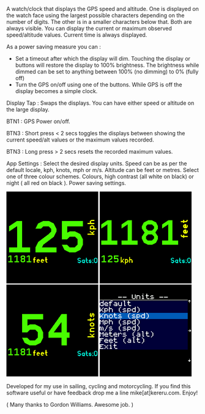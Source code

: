 A watch/clock that displays the GPS speed and altitude. One is displayed on the watch face using the largest possible characters depending on the number of digits. The other is in a smaller characters below that. Both are always visible. You can display the current or maximum observed speed/altitude values. Current time is always displayed. 

As a power saving measure you can :

- Set a timeout after which the display will dim. Touching the display or buttons will restore the display to 100% brightness. The brightness while dimmed can be set to anything between 100% (no dimming) to 0% (fully off)
- Turn the GPS on/off using one of the buttons. While GPS is off the display becomes a simple clock.

Display Tap : Swaps the displays. You can have either speed or altitude on the large display.

BTN1 : GPS Power on/off.

BTN3 : Short press < 2 secs toggles the displays between showing the current speed/alt values or the maximum values recorded.

BTN3 : Long press > 2 secs resets the recorded maximum values.

App Settings : Select the desired display units. Speed can be as per the default locale, kph, knots, mph or m/s. Altitude can be feet or metres. Select one of three colour schemes. Colours, high contrast (all white on black) or night ( all red on black ). Power saving settings.

<img src="screen1.png">
<img src="screen2.png">
<img src="screen3.png">
<img src="screen4.png">

Developed for my use in sailing, cycling and motorcycling. If you find this software useful or have feedback drop me a line mike[at]kereru.com. Enjoy!

( Many thanks to Gordon Williams. Awesome job. )
